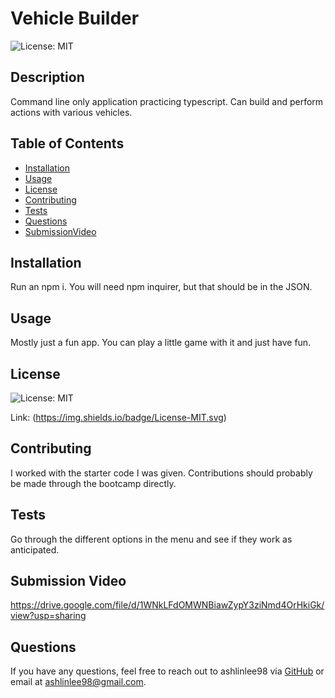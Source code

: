 # Vehicle Builder

  ![License: MIT](https://img.shields.io/badge/License-MIT.svg)

  ## Description
  Command line only application practicing typescript. Can build and perform actions with various vehicles.

  ## Table of Contents
  - [Installation](#installation)
  - [Usage](#usage)
  - [License](#license)
  - [Contributing](#contributing)
  - [Tests](#tests)
  - [Questions](#questions)
  - [SubmissionVideo](#submission-video)

  ## Installation
  Run an npm i. You will need npm inquirer, but that should be in the JSON.

  ## Usage
  Mostly just a fun app. You can play a little game with it and just have fun.

  ## License

![License: MIT](https://img.shields.io/badge/License-MIT.svg)

Link: (https://img.shields.io/badge/License-MIT.svg)

  ## Contributing
  I worked with the starter code I was given. Contributions should probably be made through the bootcamp directly.

  ## Tests
  Go through the different options in the menu and see if they work as anticipated.

  ## Submission Video
  https://drive.google.com/file/d/1WNkLFdOMWNBiawZypY3ziNmd4OrHkiGk/view?usp=sharing

  ## Questions
  If you have any questions, feel free to reach out to ashlinlee98 via [GitHub](https://github.com/ashlinlee98) or email at ashlinlee98@gmail.com.
  
